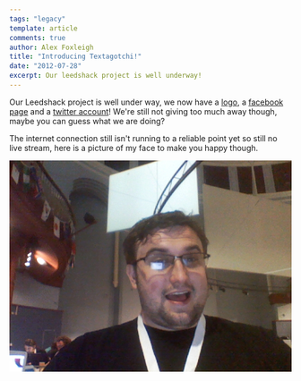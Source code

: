 ```yaml
---
tags: "legacy"
template: article 
comments: true 
author: Alex Foxleigh
title: "Introducing Textagotchi!"
date: "2012-07-28"
excerpt: Our leedshack project is well underway!
---
```


Our Leedshack project is well under way, we now have a [logo](https://twitter.com/textagotchi/status/229227417376526336/photo/1), a [facebook page](https://www.facebook.com/textagotchi) and a [twitter account](https://twitter.com/textagotchi)! We're still not giving too much away though, maybe you can guess what we are doing?

<!-- end -->

The internet connection still isn't running to a reliable point yet so still no live stream, here is a picture of my face to make you happy though.

![Me looking happy](images/07-28-14.39.36.jpg)
